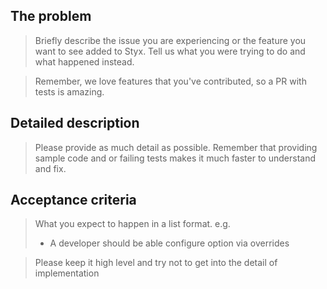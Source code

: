<!--
Hey there and thank you for using issue tracker! :+1:

We realise there is a lot of information requested here. We ask only that you do your best to provide as much as possible so we can better help.

- Read the [contributing guidelines](https://github.com/HotelsDotCom/styx/blob/master/CONTRIBUTING.md)
- Ensure the issue isn't already reported
- Its helpful to use the bug or enhancement label

Thanks.
-->

## The problem
> Briefly describe the issue you are experiencing or the feature you want to see added to Styx. Tell us what you were trying to do and what happened instead.

> Remember, we love features that you've contributed, so a PR with tests is amazing.

## Detailed description
> Please provide as much detail as possible.
> Remember that providing sample code and or failing tests makes it much faster to understand and fix.

## Acceptance criteria
> What you expect to happen in a list format.
> e.g.
> * A developer should be able configure option via overrides

> Please keep it high level and try not to get into the detail of implementation
